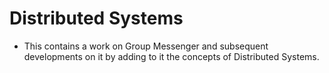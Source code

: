 # Distributed Systems
* This contains a work on Group Messenger and subsequent developments on it by adding to it the concepts of Distributed Systems.

